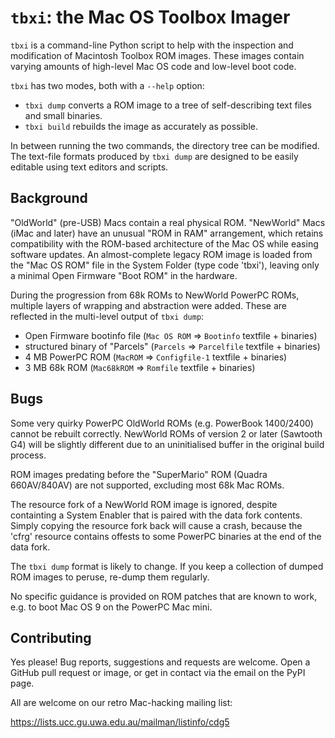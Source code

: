 # `tbxi`: the Mac OS Toolbox Imager

`tbxi` is a command-line Python script to help with the inspection and
modification of Macintosh Toolbox ROM images. These images contain
varying amounts of high-level Mac OS code and low-level boot code.

`tbxi` has two modes, both with a `--help` option:

- `tbxi dump` converts a ROM image to a tree of self-describing text
  files and small binaries.
- `tbxi build` rebuilds the image as accurately as possible.

In between running the two commands, the directory tree can be modified.
The text-file formats produced by `tbxi dump` are designed to be easily
editable using text editors and scripts.


## Background

"OldWorld" (pre-USB) Macs contain a real physical ROM. "NewWorld" Macs
(iMac and later) have an unusual "ROM in RAM" arrangement, which retains
compatibility with the ROM-based architecture of the Mac OS while easing
software updates. An almost-complete legacy ROM image is loaded from the
"Mac OS ROM" file in the System Folder (type code 'tbxi'), leaving only
a minimal Open Firmware "Boot ROM" in the hardware.

During the progression from 68k ROMs to NewWorld PowerPC ROMs, multiple
layers of wrapping and abstraction were added. These are reflected in
the multi-level output of `tbxi dump`:

- Open Firmware bootinfo file (`Mac OS ROM` => `Bootinfo` textfile + binaries)
- structured binary of "Parcels" (`Parcels` => `Parcelfile` textfile + binaries)
- 4 MB PowerPC ROM (`MacROM` => `Configfile-1` textfile + binaries)
- 3 MB 68k ROM (`Mac68kROM` => `Romfile` textfile + binaries)


## Bugs

Some very quirky PowerPC OldWorld ROMs (e.g. PowerBook 1400/2400) cannot
be rebuilt correctly. NewWorld ROMs of version 2 or later (Sawtooth G4)
will be slightly different due to an uninitialised buffer in the
original build process.

ROM images predating before the "SuperMario" ROM (Quadra 660AV/840AV)
are not supported, excluding most 68k Mac ROMs.

The resource fork of a NewWorld ROM image is ignored, despite
containting a System Enabler that is paired with the data fork contents.
Simply copying the resource fork back will cause a crash, because the
'cfrg' resource contains offests to some PowerPC binaries at the end of
the data fork.

The `tbxi dump` format is likely to change. If you keep a collection of
dumped ROM images to peruse, re-dump them regularly.

No specific guidance is provided on ROM patches that are known to work,
e.g. to boot Mac OS 9 on the PowerPC Mac mini.


## Contributing

Yes please! Bug reports, suggestions and requests are welcome. Open a
GitHub pull request or image, or get in contact via the email on the
PyPI page.

All are welcome on our retro Mac-hacking mailing list:

https://lists.ucc.gu.uwa.edu.au/mailman/listinfo/cdg5
